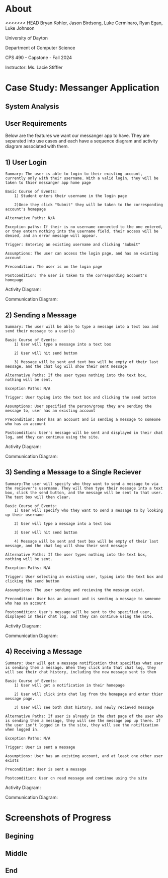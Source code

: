 # About
<<<<<<< HEAD
Bryan Kohler, Jason Birdsong, Luke Cerminaro, Ryan Egan, Luke Johnson

University of Dayton

Department of Computer Science

CPS 490 - Capstone - Fall 2024

Instructor: Ms. Lacie Stiffler

# Case Study: Messanger Application

## System Analysis

## User Requirements
Below are the features we want our messanger app to have. They are separated into use cases and each have a sequence diagram and activity diagram associated with them.

## 1) User Login
    Summary: The user is able to login to their existing account, currently only with their username. With a valid login, they will be taken to thier messanger app home page

    Basic Course of Events:
        1) Student enters their username in the login page

        2)Once they click "Submit" they will be taken to the corresponding account's homepage
    
    Alternative Paths: N/A

    Exception paths: If their is no username connected to the one entered, or they entern nothing into the username field, their access will be denied, and an error message will appear.

    Trigger: Entering an existing username and clicking "Submit"

    Assumptions: The user can access the login page, and has an existing account

    Precondition: The user is on the login page

    Postcondition: The user is taken to the corresponding account's homepage
Activity Diagram:

Communication Diagram:


## 2) Sending a Message
    Summary: The user will be able to type a message into a text box and send their message to a user(s)

    Basic Course of Events:
        1) User will type a message into a text box

        2) User will hit send button

        3) Message will be sent and text box will be empty of their last message, and the chat log will show their sent message

    Alternative Paths: If the user types nothing into the text box, nothing will be sent.

    Exception Paths: N/A

    Trigger: User typing into the text box and clicking the send button
    
    Assumptions: User specified the person/group they are sending the message to, user has an existing account

    Precondition: User has an account and is sending a message to someone who has an account

    Postcondition: User's message will be sent and displayed in their chat log, and they can continue using the site.
Activity Diagram:

Communication Diagram:

## 3) Sending a Message to a Single Reciever
    Summary:The user will specify who they want to send a message to via the reciever's username. They will then type their message into a text box, click the send button, and the message will be sent to that user. The text box will then clear.

    Basic Course of Events:
        1) User will specify who they want to send a message to by looking up their username

        2) User will type a message into a text box

        3) User will hit send button

        4) Message will be sent and text box will be empty of their last message, and the chat log will show their sent message

    Alternative Paths: If the user types nothing into the text box, nothing will be sent.

    Exception Paths: N/A

    Trigger: User selecting an existing user, typing into the text box and clicking the send button
    
    Assumptions: The user sending and recieving the message exist.

    Precondition: User has an account and is sending a message to someone who has an account

    Postcondition: User's message will be sent to the specified user, displayed in their chat log, and they can continue using the site.
Activity Diagram:

Communication Diagram:

## 4) Receiving a Message
    Summary: User will get a message notification that specifies what user is sending them a message. When they click into that chat log, they will see their chat history, including the new message sent to them

    Basic Course of Events:
        1) User will get a notification in their homepage

        2) User will click into chat log from the homepage and enter thier message page.

        3) User will see both chat history, and newly recieved message

    Alternative Paths: If user is already in the chat page of the user who is sending them a message, they will see the message pop up there. If the user isn't logged in to the site, they will see the notification when logged in.

    Exception Paths: N/A

    Trigger: User is sent a message
    
    Assumptions: User has an existing account, and at least one other user exists

    Precondition: User is sent a message

    Postcondition: User cn read message and continue using the site
Activity Diagram:

Communication Diagram:

# Screenshots of Progress

## Begining

## Middle

## End